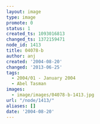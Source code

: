 ```yaml
---
layout: image
type: image
promote: 0
status: 1
created_ts: 1093016813
changed_ts: 1372159471
node_id: 1413
title: 04078-b
author: anj
created: '2004-08-20'
changed: '2013-06-25'
tags:
  - 2004/01 - January 2004
  - Abel Tasman
images:
  - image/images/04078-b-1413.jpg
url: "/node/1413/"
aliases: []
date: '2004-08-20'
---
```


